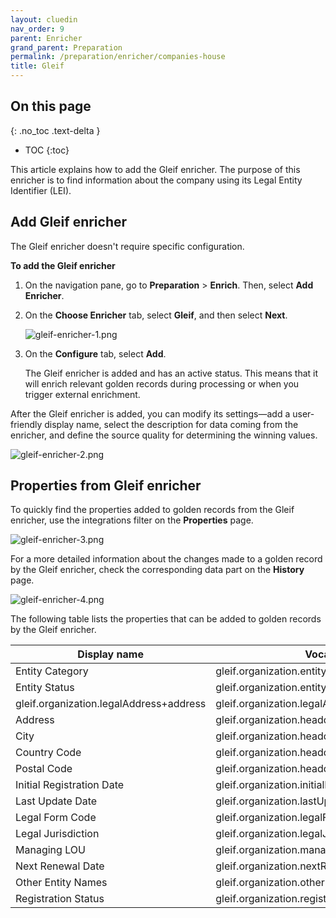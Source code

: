 ```yaml
---
layout: cluedin
nav_order: 9
parent: Enricher
grand_parent: Preparation
permalink: /preparation/enricher/companies-house
title: Gleif
---
```

## On this page
{: .no_toc .text-delta }
- TOC
{:toc}

This article explains how to add the Gleif enricher. The purpose of this enricher is to find information about the company using its Legal Entity Identifier (LEI).

## Add Gleif enricher

The Gleif enricher doesn't require specific configuration.

**To add the Gleif enricher**

1. On the navigation pane, go to **Preparation** > **Enrich**. Then, select **Add Enricher**.

1. On the **Choose Enricher** tab, select **Gleif**, and then select **Next**.

    ![gleif-enricher-1.png](../../assets/images/preparation/enricher/gleif-enricher-1.png)

1. On the **Configure** tab, select **Add**.

    The Gleif enricher is added and has an active status. This means that it will enrich relevant golden records during processing or when you trigger external enrichment.

After the Gleif enricher is added, you can modify its settings—add a user-friendly display name, select the description for data coming from the enricher, and define the source quality for determining the winning values.

![gleif-enricher-2.png](../../assets/images/preparation/enricher/gleif-enricher-2.png)

## Properties from Gleif enricher

To quickly find the properties added to golden records from the Gleif enricher, use the integrations filter on the **Properties** page.

![gleif-enricher-3.png](../../assets/images/preparation/enricher/gleif-enricher-3.png)

For a more detailed information about the changes made to a golden record by the Gleif enricher, check the corresponding data part on the **History** page.

![gleif-enricher-4.png](../../assets/images/preparation/enricher/gleif-enricher-4.png)

The following table lists the properties that can be added to golden records by the Gleif enricher.

| Display name | Vocabulary key |
|--|--|
| Entity Category | gleif.organization.entityCategory |
| Entity Status | gleif.organization.entityStatus |
| gleif.organization.legalAddress+address | gleif.organization.legalAddress+address |
| Address | gleif.organization.headquartersAddress+address |
| City | gleif.organization.headquartersAddress+city |
| Country Code | gleif.organization.headquartersAddress+countryCode |
| Postal Code | gleif.organization.headquartersAddress+postalCode |
| Initial Registration Date| gleif.organization.initialRegistrationDate |
| Last Update Date | gleif.organization.lastUpdateDate |
| Legal Form Code | gleif.organization.legalFormCode |
| Legal Jurisdiction | gleif.organization.legalJurisdiction |
| Managing LOU | gleif.organization.managingLOU |
| Next Renewal Date | gleif.organization.nextRenewalDate |
| Other Entity Names | gleif.organization.otherEntityNames |
| Registration Status | gleif.organization.registrationStatus |